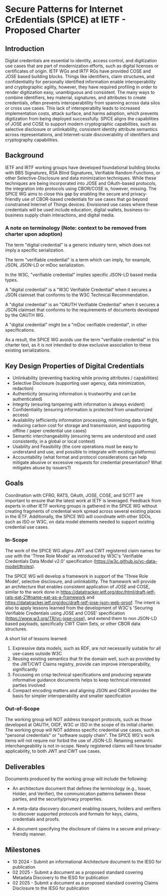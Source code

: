 # Secure Patterns for Internet CrEdentials (SPICE) at IETF - Proposed Charter

## Introduction

Digital credentials are essential to identity, access control, and digitization use cases that are part of modernization efforts, such as digital licenses or certificates of origin.
IETF WGs and IRTF RGs have provided COSE and JOSE based building blocks.  Things like identifiers, claim structures, and confidentiality for personally identified information enable interoperability and cryptographic agility, however, they have required profiling in order to render digitization easy, unambiguous and consistent.
The many ways to combine identifiers, key material, signatures, and attributes to create credentials, often prevents interoperabtility from spanning across data silos or cross use cases.
This lack of interoperabilty leads to increased implementation costs, attack surface, and harms adoption, which prevents digitization from being deployed successfully.
SPICE aligns the capabilities of JOSE and COSE to support modern cryptographic capabilities, such as selective disclosure or unlinkablilty, consistent identity attribute semantics across representations, and Internet-scale discoverability of identifiers and cryptography capabilities.

## Background

IETF and IRTF working groups have developed foundational building blocks with BBS Signatures, RSA Blind Signatures, Verifiable Random Functions, or other Selective-Disclosure and data minimization techniques.
While these techniques are being incorporated into JOSE and OAuth-based protocols, the integration into protocols using CBOR/COSE is, however, missing. 
The SPICE WG aims to close this gap by enabling the secure and privacy-friendly use of CBOR-based credentials for use cases that go beyond constrained Internet of Things devices. Envisioned use cases where these credentials will be used include education, digital wallets, business-to-business supply chain interactions, and digital media.

### A note on terminology (Note: context to be removed from charter upon adoption)

The term "digital credential" is a generic industry term, which does not imply a specific serialization. 

The term "verifiable credential" is a term which can imply, for example, JSON, JSON-LD or mDoc serialization.

In the W3C, "verifiable credential" implies specific JSON-LD based media types.

A "digital credential" is a "W3C Verifiable Credential" when it secures a JSON claimset that conforms to the W3C Technical Recommendation.

A "digital credential" is an "OAUTH Verifiable Credential" when it secures a JSON claimset that conforms to the requirements of documents developed by the OAUTH WG. 

A "digital credential" might be a "mDoc verifiable credential", in other specifications.

As a result, the SPICE WG avoids use the term "verifiable credential" in this charter text, as it is not intended to draw exclusive association to these existing serializations.

## Key Design Properties of Digital Credentials

- Unlinkability (preventing tracking while proving attributes / capabilities)
- Selective Disclosure (supporting user agency, data minimization, redaction)
- Authenticity (ensuring information is trustworthy and can be authenticated)
- Integrity (ensuring tampering with information is always evident)
- Confidentiality (ensuring information is protected from unauthorized access)
- Availability (efficiently information processing, minimizing data in flight, reducing carbon cost for storage and transmission, and supporting offline / paper credential use cases)
- Semantic interchangeability (ensuring terms are understood and used consistently, in a global or local context)
- Usability and Feasibility (the core operations must be easy to understand and use, and possible to integrate with existing platforms)
- Accountability (what format and protocol considerations can help mitigate abusive or excessive requests for credential presentation?  What mitigates abuse by issuers?)

## Goals

Coordination with CFRG, RATS, OAuth, JOSE, COSE, and SCITT are important to ensure that the latest work at IETF is leveraged. Feedback from experts in other IETF working groups is gathered in the SPICE WG without creating fragments of credential work spread across several existing places in the IETF. Additionally, the SPICE WG will coordinate with other SDOs, such as ISO or W3C, on data model elements needed to support existing credential use cases.

### In-Scope

The work of the SPICE WG aligns JWT and CWT registered claim names for use with the 'Three Role Model' as introduced by W3C's 'Verifiable Credentials Data Model v2.0' specification (https://w3c.github.io/vc-data-model/#roles).

The SPICE WG will develop a framework in support of the 'Three Role Model', selective disclosure, and unlinkability.
The framework will provide an architecture that enables consistent application of JOSE and COSE, similar to the work done in https://datatracker.ietf.org/doc/html/draft-ietf-rats-eat-21#name-eat-as-a-framework and https://datatracker.ietf.org/doc/draft-ietf-jose-json-web-proof.
The intent is also to apply lessons learned from the development of W3C's 'Securing Verifiable Credentials using JOSE and COSE' specification (https://www.w3.org/TR/vc-jose-cose), and extend them to non JSON-LD based payloads, specifically CWT Claim Sets, or other CBOR data structures.

A short list of lessons learned:
1. Expressive data models, such as RDF, are not necessarily suitable for
   all use-cases outside W3C
2. Reusing existing semantics that fit the domain well, such as provided by
   the JWT/CWT Claims registry, provide can improve interoperability,
   significantly
3. Focussing on crisp technical specifications and producing separate
   informative guidance documents helps to keep technical interested parties
   involved
4. Compact encoding matters and aligning JSON and CBOR provides
   the basis for simpler interoperability and smaller specification

### Out-of-Scope

The working group will NOT address transport protocols, such as those developed at OAUTH, OIDF, W3C or ISO in the scope of its initial charter.
The working group will NOT address specific credential use cases, such as "personal credentials" or "software supply chain".
The SPICE WG's work items will not require nor forbid the use of JSON-LD. Retaining semantic interchangeability is not in-scope. Newly registered claims will have broader applicability, to both JWT and CWT use cases.

## Deliverables

Documents produced by the working group will include the following:

- An architecture document that defines the terminology (e.g., Issuer, Holder, and Verifier), the communication patterns between these parties, and the security/privacy properties.

- A meta-data discovery document enabling issuers, holders and verifiers to discover supported protocols and formats for keys, claims, credentials and proofs.

- A document specifying the disclosure of claims in a secure and privacy-friendly manner.

## Milestones

- 10 2024 - Submit an informational Architecture document to the IESG for publication
- 02 2025 - Submit a document as a proposed standard covering Metadata Discovery to the IESG for publication
- 02 2025 - Submit a document as a proposed standard covering Claims Disclosure to the IESG for publication
